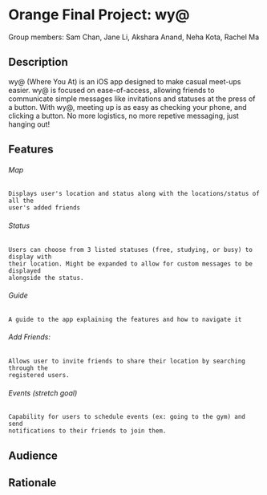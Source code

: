 # Orange Final Project: wy@
Group members: Sam Chan, Jane Li, Akshara Anand, Neha Kota, Rachel Ma

## Description 
wy@ (Where You At) is an iOS app designed to make casual meet-ups easier. wy@ is focused on ease-of-access, allowing friends to communicate simple messages like invitations and statuses at the press of a button. With wy@, meeting up is as easy as checking your phone, and clicking a button. No more logistics, no more repetive messaging, just hanging out!
## Features 
###### Map
    Displays user's location and status along with the locations/status of all the 
    user's added friends

###### Status
    Users can choose from 3 listed statuses (free, studying, or busy) to display with 
    their location. Might be expanded to allow for custom messages to be displayed 
    alongside the status.

###### Guide
    A guide to the app explaining the features and how to navigate it

###### Add Friends: 
    Allows user to invite friends to share their location by searching through the 
    registered users. 

###### Events (stretch goal)
    Capability for users to schedule events (ex: going to the gym) and send 
    notifications to their friends to join them.
## Audience

## Rationale
